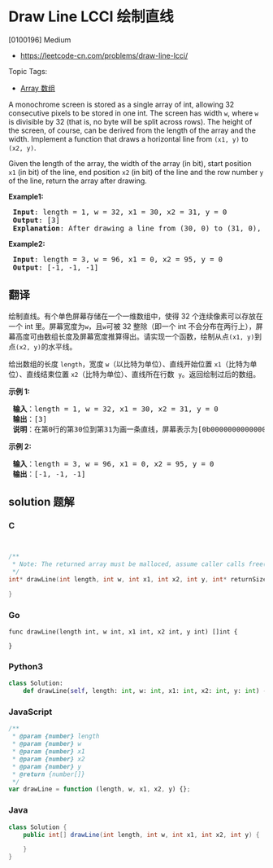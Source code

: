 # Draw Line LCCI 绘制直线

[0100196] Medium

- https://leetcode-cn.com/problems/draw-line-lcci/

Topic Tags:

- [Array 数组](https://leetcode-cn.com/tag/array/)

A monochrome screen is stored as a single array of int, allowing 32 consecutive pixels to be stored in one int. The screen has width `w`, where `w` is divisible by 32 (that is, no byte will be split across rows). The height of the screen, of course, can be derived from the length of the array and the width. Implement a function that draws a horizontal line from `(x1, y)` to `(x2, y)`.

Given the length of the array, the width of the array (in bit), start position `x1` (in bit) of the line, end position `x2` (in bit) of the line and the row number `y` of the line, return the array after drawing.

**Example1:**

<pre><strong> Input</strong>: length = 1, w = 32, x1 = 30, x2 = 31, y = 0
<strong> Output</strong>: [3]
<strong> Explanation</strong>: After drawing a line from (30, 0) to (31, 0), the screen becomes [0b000000000000000000000000000000011].
</pre>

**Example2:**

<pre><strong> Input</strong>: length = 3, w = 96, x1 = 0, x2 = 95, y = 0
<strong> Output</strong>: [-1, -1, -1]
</pre>

## 翻译

绘制直线。有个单色屏幕存储在一个一维数组中，使得 32 个连续像素可以存放在一个 int 里。屏幕宽度为`w`，且`w`可被 32 整除（即一个 int 不会分布在两行上），屏幕高度可由数组长度及屏幕宽度推算得出。请实现一个函数，绘制从点`(x1, y)`到点`(x2, y)`的水平线。

给出数组的长度 `length`，宽度 `w`（以比特为单位）、直线开始位置 `x1`（比特为单位）、直线结束位置 `x2`（比特为单位）、直线所在行数  `y`。返回绘制过后的数组。

**示例 1:**

<pre><strong> 输入</strong>：length = 1, w = 32, x1 = 30, x2 = 31, y = 0
<strong> 输出</strong>：[3]
<strong> 说明</strong>：在第0行的第30位到第31为画一条直线，屏幕表示为[0b000000000000000000000000000000011]
</pre>

**示例 2:**

<pre><strong> 输入</strong>：length = 3, w = 96, x1 = 0, x2 = 95, y = 0
<strong> 输出</strong>：[-1, -1, -1]
</pre>

## solution 题解

### C

```c


/**
 * Note: The returned array must be malloced, assume caller calls free().
 */
int* drawLine(int length, int w, int x1, int x2, int y, int* returnSize){

}


```

### Go

```golang
func drawLine(length int, w int, x1 int, x2 int, y int) []int {

}
```

### Python3

```python
class Solution:
    def drawLine(self, length: int, w: int, x1: int, x2: int, y: int) -> List[int]:
```

### JavaScript

```javascript
/**
 * @param {number} length
 * @param {number} w
 * @param {number} x1
 * @param {number} x2
 * @param {number} y
 * @return {number[]}
 */
var drawLine = function (length, w, x1, x2, y) {};
```

### Java

```java
class Solution {
    public int[] drawLine(int length, int w, int x1, int x2, int y) {

    }
}
```
